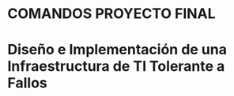 # COMANDOS PROYECTO FINAL
# Diseño e Implementación de una Infraestructura de TI Tolerante a Fallos
